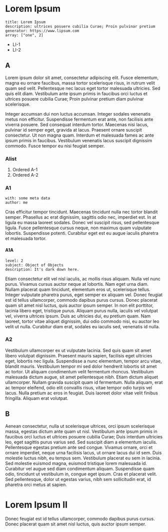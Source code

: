 # Lorem Ipsum

```
title: Lorem Ipsum
description: ultrices posuere cubilia Curae; Proin pulvinar pretium
generator: https://www.lipsum.com
array: ["one", 2]
```

- LI-1
- LI-2

## A

Lorem ipsum dolor sit amet, consectetur adipiscing elit. Fusce elementum, magna eu ornare faucibus, massa tortor scelerisque risus, in rutrum velit quam sed velit. Pellentesque nec lacus eget tortor malesuada ultricies. Sed quis elit diam. Vestibulum ante ipsum primis in faucibus orci luctus et ultrices posuere cubilia Curae; Proin pulvinar pretium diam pulvinar scelerisque.

Integer accumsan dui non luctus accumsan. Integer sodales venenatis metus non efficitur. Suspendisse fermentum erat ante, non facilisis ante viverra posuere. Sed consequat interdum tortor. Maecenas nisi lacus, pulvinar id semper eget, gravida at lacus. Praesent ornare suscipit consectetur. Ut non magna quam. Interdum et malesuada fames ac ante ipsum primis in faucibus. Vestibulum venenatis lacus suscipit dignissim commodo. Fusce tempor eu nisi feugiat semper.

### Alist

1. Ordered A-1
2. Ordered A-2

### A1

```
with: some meta data
author: me
```

Cras efficitur tempor tincidunt. Maecenas tincidunt nulla nec tortor blandit semper. Phasellus ac erat dignissim, sagittis odio nec, imperdiet est. In at ligula eu massa laoreet sodales. Donec vel suscipit risus, sed pellentesque ligula. Fusce pellentesque cursus neque, non maximus quam vulputate lobortis. Suspendisse potenti. Curabitur eget est eu augue iaculis pharetra et malesuada tortor.

#### A1A

```
level: 2
subject: Object of Objects
description: It's dark down here.
```

Etiam consectetur elit vel nisl iaculis, ac mollis risus aliquam. Nulla vel nunc purus. Vivamus cursus auctor neque at lobortis. Nam eget urna diam. Nullam placerat quam tincidunt, elementum eros ut, scelerisque tellus. Integer vulputate pharetra purus, eget semper ex aliquam vel. Donec feugiat est id tellus ullamcorper, commodo dapibus purus cursus. Donec placerat quam sit amet nisl luctus, quis auctor ipsum semper. In non elit porttitor, lacinia libero eget, tristique purus. Aliquam purus nulla, iaculis vel volutpat vel, viverra ultrices ipsum. Duis ac ultricies dui, eu pretium quam. Nam laoreet, tortor vitae aliquet dignissim, dui odio commodo nisi, eu auctor leo velit ut nulla. Curabitur diam erat, sodales eu iaculis sed, venenatis id nulla.

### A2

Vestibulum ullamcorper ex ut vulputate lacinia. Sed quis quam sit amet libero volutpat dignissim. Praesent mauris sapien, facilisis eget ultricies eget, lobortis nec ligula. Suspendisse a nunc elementum, tempor arcu vitae, blandit mauris. Vestibulum tempor mi sed dolor hendrerit lobortis sit amet ac tortor. Ut aliquam condimentum velit fermentum rhoncus. Vestibulum malesuada dictum augue, sit amet pellentesque nibh. Etiam dictum aliquet ullamcorper. Nullam gravida suscipit quam id fermentum. Nulla aliquam, erat ac tempor eleifend, odio elit convallis risus, vitae tempor odio turpis vel lacus. Nulla pretium ac eros in feugiat. Duis laoreet dolor vitae velit finibus fringilla. Aliquam erat volutpat.

## B

Aenean consectetur, nulla ut scelerisque ultrices, orci ipsum scelerisque massa, egestas dictum ante quam ut nisl. Vestibulum ante ipsum primis in faucibus orci luctus et ultrices posuere cubilia Curae; Duis interdum ultricies leo, eget sagittis purus varius sed. Sed suscipit diam a elementum iaculis. Pellentesque egestas pretium ante sed congue. Vivamus ornare, orci et ornare imperdiet, neque urna facilisis lacus, ut ornare lacus dui id sem. Duis molestie luctus nibh, eu tempus sem. Vestibulum placerat eu sem in lacinia. Sed molestie euismod magna, euismod tristique lorem malesuada id. Curabitur vel augue sed diam condimentum aliquam. Suspendisse quam odio, tincidunt ut vestibulum in, congue eget ipsum. Cras et placerat velit. Sed pellentesque, dolor ut egestas varius, nibh sem sollicitudin erat, id pharetra orci metus at sapien.

# Lorem Ipsum II

Donec feugiat est id tellus ullamcorper, commodo dapibus purus cursus. Donec placerat quam sit amet nisl luctus, quis auctor ipsum semper.
